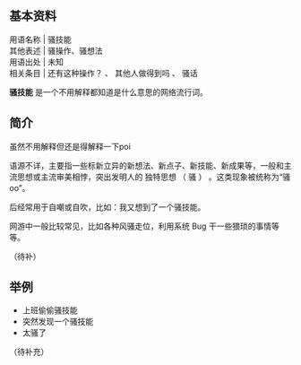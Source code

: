 **基本资料**  
---  
用语名称  |  骚技能   
其他表述  |  骚操作、骚想法   
用语出处  |  未知   
相关条目  |  还有这种操作？  、  其他人做得到吗  、  骚话   
  
**骚技能** 是一个不用解释都知道是什么意思的网络流行词。

##  简介

虽然不用解释但还是得解释一下poi

语源不详，主要指一些标新立异的新想法、新点子、新技能、新成果等，一般和主流思想或主流审美相悖，突出发明人的  独特思想  （  骚  ）
。这类现象被统称为“骚oo”。

后经常用于自嘲或自吹，比如：我又想到了一个骚技能。

网游中一般比较常见，比如各种风骚走位，利用系统  Bug  干一些猥琐的事情等等。

（待补）

##  举例

  * 上班偷偷骚技能 
  * 突然发现一个骚技能 
  * 太骚了 

（待补充）